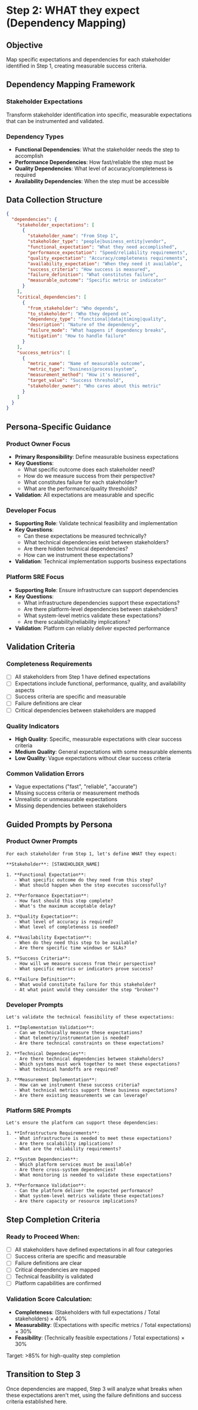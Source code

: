 # Step 2: WHAT they expect (Dependency Mapping)

## Objective
Map specific expectations and dependencies for each stakeholder identified in Step 1, creating measurable success criteria.

## Dependency Mapping Framework

### Stakeholder Expectations
Transform stakeholder identification into specific, measurable expectations that can be instrumented and validated.

### Dependency Types
- **Functional Dependencies**: What the stakeholder needs the step to accomplish
- **Performance Dependencies**: How fast/reliable the step must be
- **Quality Dependencies**: What level of accuracy/completeness is required
- **Availability Dependencies**: When the step must be accessible

## Data Collection Structure

```json
{
  "dependencies": {
    "stakeholder_expectations": [
      {
        "stakeholder_name": "From Step 1",
        "stakeholder_type": "people|business_entity|vendor",
        "functional_expectation": "What they need accomplished",
        "performance_expectation": "Speed/reliability requirements",
        "quality_expectation": "Accuracy/completeness requirements",
        "availability_expectation": "When they need it available",
        "success_criteria": "How success is measured",
        "failure_definition": "What constitutes failure",
        "measurable_outcome": "Specific metric or indicator"
      }
    ],
    "critical_dependencies": [
      {
        "from_stakeholder": "Who depends",
        "to_stakeholder": "Who they depend on",
        "dependency_type": "functional|data|timing|quality",
        "description": "Nature of the dependency",
        "failure_mode": "What happens if dependency breaks",
        "mitigation": "How to handle failure"
      }
    ],
    "success_metrics": [
      {
        "metric_name": "Name of measurable outcome",
        "metric_type": "business|process|system",
        "measurement_method": "How it's measured",
        "target_value": "Success threshold",
        "stakeholder_owner": "Who cares about this metric"
      }
    ]
  }
}
```

## Persona-Specific Guidance

### Product Owner Focus
- **Primary Responsibility**: Define measurable business expectations
- **Key Questions**:
  - What specific outcome does each stakeholder need?
  - How do we measure success from their perspective?
  - What constitutes failure for each stakeholder?
  - What are the performance/quality thresholds?
- **Validation**: All expectations are measurable and specific

### Developer Focus
- **Supporting Role**: Validate technical feasibility and implementation
- **Key Questions**:
  - Can these expectations be measured technically?
  - What technical dependencies exist between stakeholders?
  - Are there hidden technical dependencies?
  - How can we instrument these expectations?
- **Validation**: Technical implementation supports business expectations

### Platform SRE Focus
- **Supporting Role**: Ensure infrastructure can support dependencies
- **Key Questions**:
  - What infrastructure dependencies support these expectations?
  - Are there platform-level dependencies between stakeholders?
  - What system-level metrics validate these expectations?
  - Are there scalability/reliability implications?
- **Validation**: Platform can reliably deliver expected performance

## Validation Criteria

### Completeness Requirements
- [ ] All stakeholders from Step 1 have defined expectations
- [ ] Expectations include functional, performance, quality, and availability aspects
- [ ] Success criteria are specific and measurable
- [ ] Failure definitions are clear
- [ ] Critical dependencies between stakeholders are mapped

### Quality Indicators
- **High Quality**: Specific, measurable expectations with clear success criteria
- **Medium Quality**: General expectations with some measurable elements
- **Low Quality**: Vague expectations without clear success criteria

### Common Validation Errors
- Vague expectations ("fast", "reliable", "accurate")
- Missing success criteria or measurement methods
- Unrealistic or unmeasurable expectations
- Missing dependencies between stakeholders

## Guided Prompts by Persona

### Product Owner Prompts
```
For each stakeholder from Step 1, let's define WHAT they expect:

**Stakeholder**: [STAKEHOLDER_NAME]

1. **Functional Expectation**: 
   - What specific outcome do they need from this step?
   - What should happen when the step executes successfully?

2. **Performance Expectation**:
   - How fast should this step complete?
   - What's the maximum acceptable delay?

3. **Quality Expectation**:
   - What level of accuracy is required?
   - What level of completeness is needed?

4. **Availability Expectation**:
   - When do they need this step to be available?
   - Are there specific time windows or SLAs?

5. **Success Criteria**:
   - How will we measure success from their perspective?
   - What specific metrics or indicators prove success?

6. **Failure Definition**:
   - What would constitute failure for this stakeholder?
   - At what point would they consider the step "broken"?
```

### Developer Prompts
```
Let's validate the technical feasibility of these expectations:

1. **Implementation Validation**:
   - Can we technically measure these expectations?
   - What telemetry/instrumentation is needed?
   - Are there technical constraints on these expectations?

2. **Technical Dependencies**:
   - Are there technical dependencies between stakeholders?
   - Which systems must work together to meet these expectations?
   - What technical handoffs are required?

3. **Measurement Implementation**:
   - How can we instrument these success criteria?
   - What technical metrics support these business expectations?
   - Are there existing measurements we can leverage?
```

### Platform SRE Prompts
```
Let's ensure the platform can support these dependencies:

1. **Infrastructure Requirements**:
   - What infrastructure is needed to meet these expectations?
   - Are there scalability implications?
   - What are the reliability requirements?

2. **System Dependencies**:
   - Which platform services must be available?
   - Are there cross-system dependencies?
   - What monitoring is needed to validate these expectations?

3. **Performance Validation**:
   - Can the platform deliver the expected performance?
   - What system-level metrics validate these expectations?
   - Are there capacity or resource implications?
```

## Step Completion Criteria

### Ready to Proceed When:
- [ ] All stakeholders have defined expectations in all four categories
- [ ] Success criteria are specific and measurable
- [ ] Failure definitions are clear
- [ ] Critical dependencies are mapped
- [ ] Technical feasibility is validated
- [ ] Platform capabilities are confirmed

### Validation Score Calculation:
- **Completeness**: (Stakeholders with full expectations / Total stakeholders) × 40%
- **Measurability**: (Expectations with specific metrics / Total expectations) × 30%
- **Feasibility**: (Technically feasible expectations / Total expectations) × 30%

Target: >85% for high-quality step completion

## Transition to Step 3
Once dependencies are mapped, Step 3 will analyze what breaks when these expectations aren't met, using the failure definitions and success criteria established here.